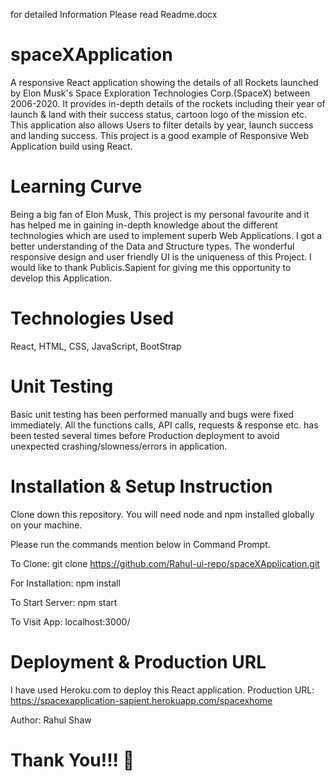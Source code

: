 for detailed Information Please read Readme.docx
# spaceXApplication
A responsive React application showing the details of all Rockets launched by Elon Musk's Space Exploration Technologies Corp.(SpaceX) between 2006-2020.
It provides in-depth details of the rockets including their year of launch & land with their success status, cartoon logo of the mission etc. This application also allows Users to filter details by year, launch success and landing success. This project is a good example of Responsive Web Application build using React.


# Learning Curve
Being a big fan of Elon Musk, This project is my personal favourite and it has helped me in gaining in-depth knowledge about the different technologies which are used to implement superb Web Applications. I got a better understanding of the Data and Structure types. The wonderful responsive design and user friendly UI is the uniqueness of this Project. I would like to thank Publicis.Sapient for giving me this opportunity to develop this Application.

# Technologies Used
React, HTML, CSS, JavaScript, BootStrap

# Unit Testing
Basic unit testing has been performed manually and bugs were fixed immediately. All the functions calls, API calls, requests & response etc. has been tested several times before Production deployment to avoid unexpected crashing/slowness/errors in application. 

# Installation & Setup Instruction
Clone down this repository. You will need node and npm installed globally on your machine.

Please run the commands mention below in Command Prompt.

To Clone: git clone https://github.com/Rahul-ui-repo/spaceXApplication.git

For Installation: npm install

To Start Server: npm start

To Visit App: localhost:3000/

# Deployment & Production URL
I have used Heroku.com to deploy this React application.
Production URL: https://spacexapplication-sapient.herokuapp.com/spacexhome

Author: Rahul Shaw

# Thank You!!! 


